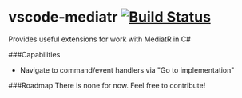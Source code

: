 # vscode-mediatr [![Build Status](https://travis-ci.org/delphiak/vscode-mediatr.svg?branch=master)](https://travis-ci.org/delphiak/vscode-mediatr)

Provides useful extensions for work with MediatR in C#

###Capabilities
* Navigate to command/event handlers via "Go to implementation"

###Roadmap
There is none for now. Feel free to contribute!
